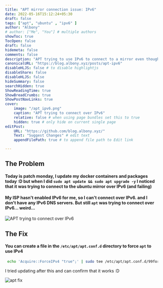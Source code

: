 ```yaml
---
title: "APT mirror connection issue: IPv6"
date: 2022-05-16T15:12:24+05:30
draft: false
tags: ["apt", "ubuntu" , "ipv6" ]
author: "Albony"
# author: ["Me", "You"] # multiple authors
showToc: true
TocOpen: false
draft: false
hidemeta: false
comments: false
description: "APT trying to use IPv6 to connect to a mirror even though the network only supports IPv4"
canonicalURL: "https://blog.albony.xyz/posts/apt-ipv6"
disableHLJS: false # to disable highlightjs
disableShare: false
disableHLJS: false
hideSummary: false
searchHidden: true
ShowReadingTime: true
ShowBreadCrumbs: true
ShowPostNavLinks: true
cover:
    image: "/apt_ipv6.png" 
    caption: "APT trying to connect over IPv6" 
    relative: false # when using page bundles set this to true
    hidden: true # only hide on current single page
editPost:
    URL: "https://github.com/blog.albony.xyz/"
    Text: "Suggest Changes" # edit text
    appendFilePath: true # to append file path to Edit link

---
```

## The Problem 
#### Today is patch monday, I update my docker containers and packages today :D but when I did `sudo apt update && sudo apt upgrade -y` I noticed that it was trying to connect to the ubuntu mirror over IPv6 (and failing)  
#### My ISP hasn't enabled IPv6 for me, so I can't connect over IPv6. and I don't have any IPv6 DNS servers. But still `apt` was trying to connect over IPv6... weird... 
![APT trying to connect over IPv6](/apt_ipv6.png)

## The Fix
#### You can create a file in the `/etc/apt/apt.conf.d` directory to force `apt` to use IPv4  
``` sh
 echo 'Acquire::ForceIPv4 "true";' | sudo tee /etc/apt/apt.conf.d/99force-ipv4

```
I tried updating after this and can confirm that it works :D 



![apt fix](/apt_ipv4.png)


